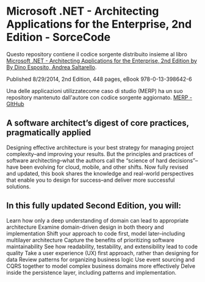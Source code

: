 # Microsoft .NET - Architecting Applications for the Enterprise, 2nd Edition - SorceCode

Questo repository contiene il codice sorgente distribuito insieme al libro [Microsoft .NET - Architecting Applications for the Enterprise, 2nd Edition by By Dino Esposito, Andrea Saltarello](https://www.microsoftpressstore.com/store/microsoft-.net-architecting-applications-for-the-enterprise-9780735685352). 

Published 8/29/2014, 2nd Edition, 448 pages, eBook 978-0-13-398642-6

Una delle applicazioni utilizzatecome caso di studio (MERP) ha un suo repository mantenuto dall'autore con codice sorgente aggiornato.
[MERP - GItHub](https://github.com/mastreeno/Merp)

## A software architect’s digest of core practices, pragmatically applied


Designing effective architecture is your best strategy for managing project complexity–and improving your results. But the principles and practices of software architecting–what the authors call the “science of hard decisions”–have been evolving for cloud, mobile, and other shifts. Now fully revised and updated, this book shares the knowledge and real-world perspectives that enable you to design for success–and deliver more successful solutions.

## In this fully updated Second Edition, you will:

Learn how only a deep understanding of domain can lead to appropriate architecture
Examine domain-driven design in both theory and implementation
Shift your approach to code first, model later–including multilayer architecture
Capture the benefits of prioritizing software maintainability
See how readability, testability, and extensibility lead to code quality
Take a user experience (UX) first approach, rather than designing for data
Review patterns for organizing business logic
Use event sourcing and CQRS together to model complex business domains more effectively
Delve inside the persistence layer, including patterns and implementation.




